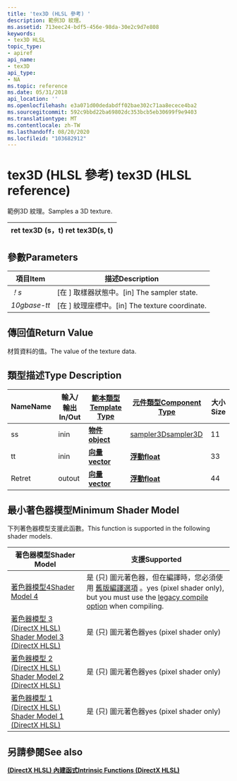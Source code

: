 ```yaml
---
title: 'tex3D (HLSL 參考) '
description: 範例3D 紋理。
ms.assetid: 713eec24-bdf5-456e-98da-30e2c9d7e808
keywords:
- tex3D HLSL
topic_type:
- apiref
api_name:
- tex3D
api_type:
- NA
ms.topic: reference
ms.date: 05/31/2018
api_location: ''
ms.openlocfilehash: e3a071d00dedabdff02bae302c71aa8ecece4ba2
ms.sourcegitcommit: 592c9bbd22ba69802dc353bcb5eb30699f9e9403
ms.translationtype: MT
ms.contentlocale: zh-TW
ms.lasthandoff: 08/20/2020
ms.locfileid: "103682912"
---
```

# <a name="tex3d-hlsl-reference"></a><span data-ttu-id="94511-104">tex3D (HLSL 參考) </span><span class="sxs-lookup"><span data-stu-id="94511-104">tex3D (HLSL reference)</span></span>

<span data-ttu-id="94511-105">範例3D 紋理。</span><span class="sxs-lookup"><span data-stu-id="94511-105">Samples a 3D texture.</span></span>



| <span data-ttu-id="94511-106">ret tex3D (s，t) </span><span class="sxs-lookup"><span data-stu-id="94511-106">ret tex3D(s, t)</span></span> |
|-----------------|



 

## <a name="parameters"></a><span data-ttu-id="94511-107">參數</span><span class="sxs-lookup"><span data-stu-id="94511-107">Parameters</span></span>



| <span data-ttu-id="94511-108">項目</span><span class="sxs-lookup"><span data-stu-id="94511-108">Item</span></span>                                                   | <span data-ttu-id="94511-109">描述</span><span class="sxs-lookup"><span data-stu-id="94511-109">Description</span></span>                               |
|--------------------------------------------------------|-------------------------------------------|
| <span data-ttu-id="94511-110"><span id="s"></span><span id="S"></span>*！*</span><span class="sxs-lookup"><span data-stu-id="94511-110"><span id="s"></span><span id="S"></span>*s*</span></span><br/> | <span data-ttu-id="94511-111">\[在 \] 取樣器狀態中。</span><span class="sxs-lookup"><span data-stu-id="94511-111">\[in\] The sampler state.</span></span><br/>      |
| <span data-ttu-id="94511-112"><span id="t"></span><span id="T"></span>*10gbase-t*</span><span class="sxs-lookup"><span data-stu-id="94511-112"><span id="t"></span><span id="T"></span>*t*</span></span><br/> | <span data-ttu-id="94511-113">\[在 \] 紋理座標中。</span><span class="sxs-lookup"><span data-stu-id="94511-113">\[in\] The texture coordinate.</span></span><br/> |



 

## <a name="return-value"></a><span data-ttu-id="94511-114">傳回值</span><span class="sxs-lookup"><span data-stu-id="94511-114">Return Value</span></span>

<span data-ttu-id="94511-115">材質資料的值。</span><span class="sxs-lookup"><span data-stu-id="94511-115">The value of the texture data.</span></span>

## <a name="type-description"></a><span data-ttu-id="94511-116">類型描述</span><span class="sxs-lookup"><span data-stu-id="94511-116">Type Description</span></span>



| <span data-ttu-id="94511-117">Name</span><span class="sxs-lookup"><span data-stu-id="94511-117">Name</span></span> | <span data-ttu-id="94511-118">輸入/輸出</span><span class="sxs-lookup"><span data-stu-id="94511-118">In/Out</span></span> | [<span data-ttu-id="94511-119">**範本類型**</span><span class="sxs-lookup"><span data-stu-id="94511-119">**Template Type**</span></span>](dx-graphics-hlsl-intrinsic-functions.md)                       | [<span data-ttu-id="94511-120">**元件類型**</span><span class="sxs-lookup"><span data-stu-id="94511-120">**Component Type**</span></span>](dx-graphics-hlsl-intrinsic-functions.md) | <span data-ttu-id="94511-121">大小</span><span class="sxs-lookup"><span data-stu-id="94511-121">Size</span></span> |
|------|--------|-------------------------------------------------------------------------------------|----------------------------------------------------------------|------|
| <span data-ttu-id="94511-122">s</span><span class="sxs-lookup"><span data-stu-id="94511-122">s</span></span>    | <span data-ttu-id="94511-123">in</span><span class="sxs-lookup"><span data-stu-id="94511-123">in</span></span>     | [<span data-ttu-id="94511-124">**物件**</span><span class="sxs-lookup"><span data-stu-id="94511-124">**object**</span></span>](dx-graphics-hlsl-intrinsic-functions.md) | [<span data-ttu-id="94511-125">sampler3D</span><span class="sxs-lookup"><span data-stu-id="94511-125">sampler3D</span></span>](dx-graphics-hlsl-sampler.md)                      | <span data-ttu-id="94511-126">1</span><span class="sxs-lookup"><span data-stu-id="94511-126">1</span></span>    |
| <span data-ttu-id="94511-127">t</span><span class="sxs-lookup"><span data-stu-id="94511-127">t</span></span>    | <span data-ttu-id="94511-128">in</span><span class="sxs-lookup"><span data-stu-id="94511-128">in</span></span>     | [<span data-ttu-id="94511-129">**向量**</span><span class="sxs-lookup"><span data-stu-id="94511-129">**vector**</span></span>](dx-graphics-hlsl-intrinsic-functions.md) | [<span data-ttu-id="94511-130">**浮動**</span><span class="sxs-lookup"><span data-stu-id="94511-130">**float**</span></span>](/windows/desktop/WinProg/windows-data-types)                        | <span data-ttu-id="94511-131">3</span><span class="sxs-lookup"><span data-stu-id="94511-131">3</span></span>    |
| <span data-ttu-id="94511-132">Ret</span><span class="sxs-lookup"><span data-stu-id="94511-132">ret</span></span>  | <span data-ttu-id="94511-133">out</span><span class="sxs-lookup"><span data-stu-id="94511-133">out</span></span>    | [<span data-ttu-id="94511-134">**向量**</span><span class="sxs-lookup"><span data-stu-id="94511-134">**vector**</span></span>](dx-graphics-hlsl-intrinsic-functions.md) | [<span data-ttu-id="94511-135">**浮動**</span><span class="sxs-lookup"><span data-stu-id="94511-135">**float**</span></span>](/windows/desktop/WinProg/windows-data-types)                        | <span data-ttu-id="94511-136">4</span><span class="sxs-lookup"><span data-stu-id="94511-136">4</span></span>    |



 

## <a name="minimum-shader-model"></a><span data-ttu-id="94511-137">最小著色器模型</span><span class="sxs-lookup"><span data-stu-id="94511-137">Minimum Shader Model</span></span>

<span data-ttu-id="94511-138">下列著色器模型支援此函數。</span><span class="sxs-lookup"><span data-stu-id="94511-138">This function is supported in the following shader models.</span></span>



| <span data-ttu-id="94511-139">著色器模型</span><span class="sxs-lookup"><span data-stu-id="94511-139">Shader Model</span></span>                                              | <span data-ttu-id="94511-140">支援</span><span class="sxs-lookup"><span data-stu-id="94511-140">Supported</span></span>                                                                                                                         |
|-----------------------------------------------------------|-----------------------------------------------------------------------------------------------------------------------------------|
| [<span data-ttu-id="94511-141">著色器模型4</span><span class="sxs-lookup"><span data-stu-id="94511-141">Shader Model 4</span></span>](dx-graphics-hlsl-sm4.md)                | <span data-ttu-id="94511-142">是 (只) 圖元著色器，但在編譯時，您必須使用 [舊版編譯選項](/windows/desktop/direct3dtools/dx-graphics-tools-fxc-syntax) 。</span><span class="sxs-lookup"><span data-stu-id="94511-142">yes (pixel shader only), but you must use the [legacy compile option](/windows/desktop/direct3dtools/dx-graphics-tools-fxc-syntax) when compiling.</span></span> |
| [<span data-ttu-id="94511-143">著色器模型 3 (DirectX HLSL) </span><span class="sxs-lookup"><span data-stu-id="94511-143">Shader Model 3 (DirectX HLSL)</span></span>](dx-graphics-hlsl-sm3.md) | <span data-ttu-id="94511-144">是 (只) 圖元著色器</span><span class="sxs-lookup"><span data-stu-id="94511-144">yes (pixel shader only)</span></span>                                                                                                           |
| [<span data-ttu-id="94511-145">著色器模型 2 (DirectX HLSL) </span><span class="sxs-lookup"><span data-stu-id="94511-145">Shader Model 2 (DirectX HLSL)</span></span>](dx-graphics-hlsl-sm2.md) | <span data-ttu-id="94511-146">是 (只) 圖元著色器</span><span class="sxs-lookup"><span data-stu-id="94511-146">yes (pixel shader only)</span></span>                                                                                                           |
| [<span data-ttu-id="94511-147">著色器模型 1 (DirectX HLSL) </span><span class="sxs-lookup"><span data-stu-id="94511-147">Shader Model 1 (DirectX HLSL)</span></span>](dx-graphics-hlsl-sm1.md) | <span data-ttu-id="94511-148">是 (只) 圖元著色器</span><span class="sxs-lookup"><span data-stu-id="94511-148">yes (pixel shader only)</span></span>                                                                                                           |



 

## <a name="see-also"></a><span data-ttu-id="94511-149">另請參閱</span><span class="sxs-lookup"><span data-stu-id="94511-149">See also</span></span>

<dl> <dt>

[<span data-ttu-id="94511-150">**(DirectX HLSL) 內建函式**</span><span class="sxs-lookup"><span data-stu-id="94511-150">**Intrinsic Functions (DirectX HLSL)**</span></span>](dx-graphics-hlsl-intrinsic-functions.md)
</dt> </dl>

 

